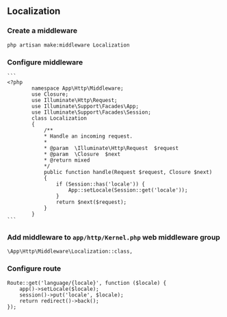 ## Localization
### Create a middleware
`php artisan make:middleware Localization`

### Configure middleware
    ```
    <?php
            namespace App\Http\Middleware;
            use Closure;
            use Illuminate\Http\Request;
            use Illuminate\Support\Facades\App;
            use Illuminate\Support\Facades\Session;
            class Localization
            {
                /**
                * Handle an incoming request.
                *
                * @param  \Illuminate\Http\Request  $request
                * @param  \Closure  $next
                * @return mixed
                */
                public function handle(Request $request, Closure $next)
                {
                    if (Session::has('locale')) {
                        App::setLocale(Session::get('locale'));
                    }
                    return $next($request);
                }
            }
    ```
### Add middleware to `app/http/Kernel.php` web middleware group
`\App\Http\Middleware\Localization::class,`

### Configure route
```
Route::get('language/{locale}', function ($locale) {
    app()->setLocale($locale);
    session()->put('locale', $locale);
    return redirect()->back();
});
```
